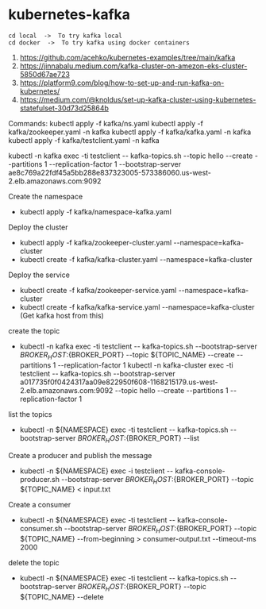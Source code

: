 # kubernetes-kafka

```
cd local  ->  To try kafka local
cd docker  ->  To try kafka using docker containers
```


1. https://github.com/acehko/kubernetes-examples/tree/main/kafka 
2. https://jinnabalu.medium.com/kafka-cluster-on-amezon-eks-cluster-5850d67ae723
3. https://platform9.com/blog/how-to-set-up-and-run-kafka-on-kubernetes/
4. https://medium.com/@knoldus/set-up-kafka-cluster-using-kubernetes-statefulset-30d73d25864b

Commands:
kubectl apply -f kafka/ns.yaml
kubectl apply -f kafka/zookeeper.yaml -n kafka
kubectl apply -f kafka/kafka.yaml -n kafka
kubectl apply -f kafka/testclient.yaml -n kafka

kubectl -n kafka exec -ti testclient -- kafka-topics.sh --topic hello --create --partitions 1 --replication-factor 1 --bootstrap-server ae8c769a22fdf45a5bb288e837323005-573386060.us-west-2.elb.amazonaws.com:9092

Create the namespace 
- kubectl apply -f kafka/namespace-kafka.yaml

Deploy the cluster
- kubectl apply -f kafka/zookeeper-cluster.yaml  --namespace=kafka-cluster
- kubectl create -f kafka/kafka-cluster.yaml --namespace=kafka-cluster

Deploy the service
- kubectl create -f kafka/zookeeper-service.yaml --namespace=kafka-cluster
- kubectl create -f kafka/kafka-service.yaml --namespace=kafka-cluster (Get kafka host from this) 

create the topic
- kubectl -n kafka exec -ti testclient -- kafka-topics.sh --bootstrap-server ${BROKER_HOST}:${BROKER_PORT} --topic ${TOPIC_NAME} --create --partitions 1 --replication-factor 1
kubectl -n kafka-cluster exec -ti testclient -- kafka-topics.sh --bootstrap-server a017735f0f0424317aa09e822950f608-1168215179.us-west-2.elb.amazonaws.com:9092 --topic hello --create --partitions 1 --replication-factor 1

list the topics
- kubectl -n ${NAMESPACE} exec -ti testclient -- kafka-topics.sh --bootstrap-server ${BROKER_HOST}:${BROKER_PORT} --list

Create a producer and publish the message
- kubectl -n ${NAMESPACE} exec -i testclient -- kafka-console-producer.sh --bootstrap-server ${BROKER_HOST}:${BROKER_PORT} --topic ${TOPIC_NAME} < input.txt

Create a consumer
- kubectl -n ${NAMESPACE} exec -ti testclient -- kafka-console-consumer.sh --bootstrap-server ${BROKER_HOST}:${BROKER_PORT} --topic ${TOPIC_NAME} --from-beginning > consumer-output.txt --timeout-ms 2000

delete the topic
- kubectl -n ${NAMESPACE} exec -ti testclient -- kafka-topics.sh --bootstrap-server ${BROKER_HOST}:${BROKER_PORT} --topic ${TOPIC_NAME} --delete 
